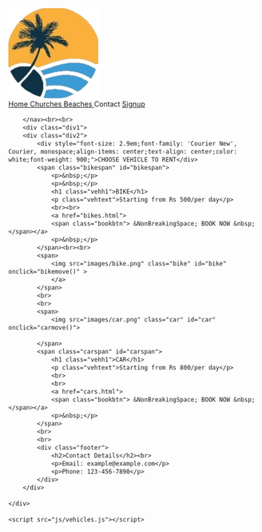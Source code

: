 
<!DOCTYPE html>
<html lang="en">
<head>
    <link rel="icon" type="image/x-icon" href="images/favicon.ico">
    <meta charset="UTF-8">
    <meta name="viewport" content="width=device-width, initial-scale=1.0">
    <link rel="stylesheet" type="text/css" href="css/vehicles.css">
    <title>Chose vehicle</title>
    <link rel="preconnect" href="https://fonts.googleapis.com">
<link rel="preconnect" href="https://fonts.gstatic.com" crossorigin>
<link href="https://fonts.googleapis.com/css2?family=Montserrat:ital,wght@0,100..900;1,100..900&display=swap" rel="stylesheet">
</head>
<body>
    <nav id="navbar">
        <div id="logo">
            <img src="images/logo.png" alt="LOGO">
        </div>
        <a href="vehicles.html">Home <span></span></a>
        <a href="churches.html">Churches <span></span></a>
        <a href="beaches.html">Beaches <span></span></a>
        <a class="contact">Contact <span></span></a>
        <a style="left:32%" href="signup.html">Signup<span></span></a>
       
        </nav><br><br>
        <div class="div1">
        <div class="div2">
            <div style="font-size: 2.9em;font-family: 'Courier New', Courier, monospace;align-items: center;text-align: center;color: white;font-weight: 900;">CHOOSE VEHICLE TO RENT</div>
            <span class="bikespan" id="bikespan">
                <p>&nbsp;</p>
                <p>&nbsp;</p>
                <h1 class="vehh1">BIKE</h1>
                <p class="vehtext">Starting from Rs 500/per day</p>
                <br><br>
                <a href="bikes.html">
                <span class="bookbtn"> &NonBreakingSpace; BOOK NOW &nbsp;</span></a>
                <p>&nbsp;</p>
            </span><br><br>
            <span>
                <img src="images/bike.png" class="bike" id="bike" onclick="bikemove()" >
                </a>
            </span>
            <br>
            <br>
            <span>
                <img src="images/car.png" class="car" id="car" onclick="carmove()">

            </span>
            <span class="carspan" id="carspan">
                <h1 class="vehh1">CAR</h1>
                <p class="vehtext">Starting from Rs 800/per day</p>
                <br>
                <br>
                <a href="cars.html">
                <span class="bookbtn"> &NonBreakingSpace; BOOK NOW &nbsp;</span></a>
                <p>&nbsp;</p>
            </span>
            <br>
            <br>
            <div class="footer">
                <h2>Contact Details</h2><br>
                <p>Email: example@example.com</p>
                <p>Phone: 123-456-7890</p>
            </div>
        </div>

    </div>
    
    <script src="js/vehicles.js"></script>
